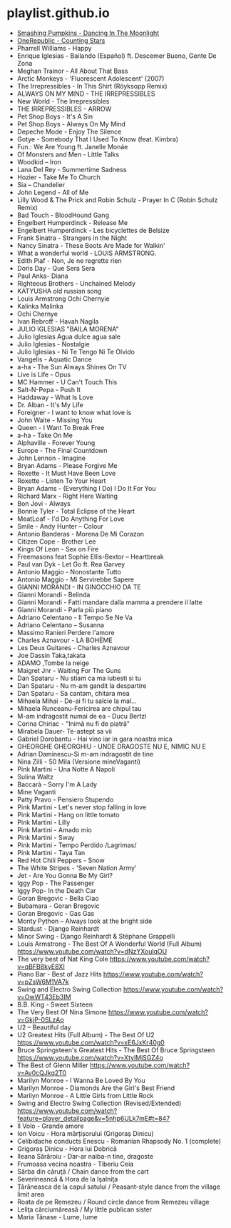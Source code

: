 ---
---

# playlist.github.io
- [Smashing Pumpkins - Dancing In The Moonlight](https://www.youtube.com/watch?feature=player_detailpage&v=CBPzZE-jRNM)
- [OneRepublic - Counting Stars]()
- Pharrell Williams - Happy
- Enrique Iglesias - Bailando (Español) ft. Descemer Bueno, Gente De Zona
- Meghan Trainor - All About That Bass 
- Arctic Monkeys - 'Fluorescent Adolescent' (2007) 
- The Irrepressibles - In This Shirt (Röyksopp Remix)
- ALWAYS ON MY MIND - THE IRREPRESSIBLES
- New World - The Irrepressibles
- THE IRREPRESSIBLES - ARROW 
- Pet Shop Boys - It's A Sin
- Pet Shop Boys - Always On My Mind 
- Depeche Mode - Enjoy The Silence
- Gotye - Somebody That I Used To Know (feat. Kimbra)
- Fun.: We Are Young ft. Janelle Monáe
- Of Monsters and Men - Little Talks 
- Woodkid – Iron
- Lana Del Rey - Summertime Sadness
- Hozier - Take Me To Church 
- Sia – Chandelier
- John Legend - All of Me 
- Lilly Wood & The Prick and Robin Schulz - Prayer In C (Robin Schulz Remix)
- Bad Touch - BloodHound Gang
- Engelbert Humperdinck - Release Me
- Engelbert Humperdinck - Les bicyclettes de Belsize 
- Frank Sinatra - Strangers in the Night
- Nancy Sinatra - These Boots Are Made for Walkin' 
- What a wonderful world - LOUIS ARMSTRONG. 
- Edith Piaf - Non, Je ne regrette rien 
- Doris Day - Que Sera Sera
- Paul Anka- Diana
- Righteous Brothers - Unchained Melody
- KATYUSHA old russian song 
- Louis Armstrong Ochi Chernyie
- Kalinka Malinka
- Ochi Chernye
- Ivan Rebroff - Havah Nagila
- JULIO IGLESIAS "BAILA MORENA" 
- Julio Iglesias Agua dulce agua sale 
- Julio Iglesias - Nostalgie 
- Julio Iglesias - Ni Te Tengo Ni Te Olvido 
- Vangelis - Aquatic Dance
- a-ha - The Sun Always Shines On TV 
- Live is Life - Opus
- MC Hammer - U Can't Touch This 
- Salt-N-Pepa - Push It 
- Haddaway - What Is Love
- Dr. Alban - It's My Life
- Foreigner - I want to know what love is
- John Waite - Missing You
- Queen - I Want To Break Free
- a-ha - Take On Me
- Alphaville - Forever Young
- Europe - The Final Countdown
- John Lennon - Imagine 
- Bryan Adams - Please Forgive Me 
- Roxette - It Must Have Been Love 
- Roxette - Listen To Your Heart
- Bryan Adams - (Everything I Do) I Do It For You 
- Richard Marx - Right Here Waiting
- Bon Jovi - Always 
- Bonnie Tyler - Total Eclipse of the Heart 
- MeatLoaf - I'd Do Anything For Love
- Smile - Andy Hunter – Colour
- Antonio Banderas - Morena De Mi Corazon
- Citizen Cope - Brother Lee 
- Kings Of Leon - Sex on Fire 
- Freemasons feat Sophie Ellis-Bextor – Heartbreak
- Paul van Dyk - Let Go ft. Rea Garvey 
- Antonio Maggio - Nonostante Tutto 
- Antonio Maggio - Mi Servirebbe Sapere
- GIANNI MORANDI - IN GINOCCHIO DA TE
- Gianni Morandi - Belinda 
- Gianni Morandi - Fatti mandare dalla mamma a prendere il latte 
- Gianni Morandi - Parla più piano 
- Adriano Celentano - Il Tempo Se Ne Va 
- Adriano Celentano – Susanna
- Massimo Ranieri Perdere l'amore 
- Charles Aznavour - LA BOHÈME
- Les Deux Guitares - Charles Aznavour
- Joe Dassin Taka,takata
- ADAMO ,Tombe la neige 
- Maigret Jnr - Waiting For The Guns
- Dan Spataru - Nu stiam ca ma iubesti si tu 
- Dan Spataru - Nu m-am gandit la despartire 
- Dan Spataru - Sa cantam, chitara mea 
- Mihaela Mihai - De-ai fi tu salcie la mal... 
- Mihaela Runceanu-Fericirea are chipul tau 
- M-am indragostit numai de ea - Ducu Bertzi 
- Corina Chiriac - "Inimă nu fi de piatră"
- Mirabela Dauer- Te-astept sa vii 
- Gabriel Dorobantu - Hai vino iar in gara noastra mica 
- GHEORGHE GHEORGHIU - UNDE DRAGOSTE NU E, NIMIC NU E
- Adrian Daminescu-Si m-am indragostit de tine 
- Nina Zilli - 50 Mila (Versione mineVaganti)
- Pink Martini - Una Notte A Napoli 
- Sulina Waltz 
- Baccarà - Sorry I'm A Lady
- Mine Vaganti
- Patty Pravo - Pensiero Stupendo
- Pink Martini - Let's never stop falling in love 
- Pink Martini - Hang on little tomato 
- Pink Martini - Lilly 
- Pink Martini - Amado mio 
- Pink Martini - Sway 
- Pink Martini - Tempo Perdido /Lagrimas/ 
- Pink Martini - Taya Tan 
- Red Hot Chili Peppers - Snow 
- The White Stripes - 'Seven Nation Army' 
- Jet - Are You Gonna Be My Girl?
- Iggy Pop - The Passenger 
- Iggy Pop- In the Death Car
- Goran Bregovic - Bella Ciao
- Bubamara - Goran Bregovic
- Goran Bregovic - Gas Gas 
- Monty Python – Always look at the bright side
- Stardust - Django Reinhardt 
- Minor Swing - Django Reinhardt & Stéphane Grappelli
- Louis Armstrong - The Best Of A Wonderful World (Full Album) https://www.youtube.com/watch?v=dNzYXoulqOU
- The very best of Nat King Cole https://www.youtube.com/watch?v=qBFB8kyE8XI
- Piano Bar - Best of Jazz Hits https://www.youtube.com/watch?v=pZsW6M1VA7k
- Swing and Electro Swing Collection https://www.youtube.com/watch?v=OwWT43Eb3IM
- B.B. King - Sweet Sixteen
- The Very Best Of Nina Simone https://www.youtube.com/watch?v=GkjP-0SLzAo
- U2 – Beautiful day
- U2 Greatest Hits (Full Album) - The Best Of U2 https://www.youtube.com/watch?v=xE6JxKr40g0
- Bruce Springsteen's Greatest Hits - The Best Of Bruce Springsteen https://www.youtube.com/watch?v=XtylMjSGZ4o
- The Best of Glenn Miller https://www.youtube.com/watch?v=Av0cQJkq2T0
- Marilyn Monroe - I Wanna Be Loved By You
- Marilyn Monroe - Diamonds Are the Girl's Best Friend
- Marilyn Monroe - A Little Girls from Little Rock
- Swing and Electro Swing Collection (Revised/Extended) https://www.youtube.com/watch?feature=player_detailpage&v=5nhp6ULk7mE#t=847
- Il Volo - Grande amore
- Ion Voicu - Hora mărțișorului (Grigoraș Dinicu) 
- Celibidache conducts Enescu - Romanian Rhapsody No. 1 (complete) 
- Grigoraș Dinicu - Hora lui Dobrică
- Ileana Sărăroiu - Dar-ar naiba-n tine, dragoste
- Frumoasa vecina noastra - Tiberiu Ceia
- Sârba din căruţă / Chain dance from the cart 
- Severineancă & Hora de la Işalniţa 
- Țărăneasca de la capul satului / Peasant-style dance from the village limit area 
- Roata de pe Remezeu / Round circle dance from Remezeu village 
- Leliţa cârciumăreasă / My little publican sister 
- Maria Tănase - Lume, lume 
